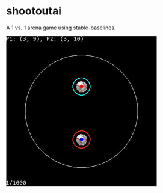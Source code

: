 # shootoutai

A 1 vs. 1 arena game using stable-baselines.

![Shootout GIF](readme_media/shootout.gif)

